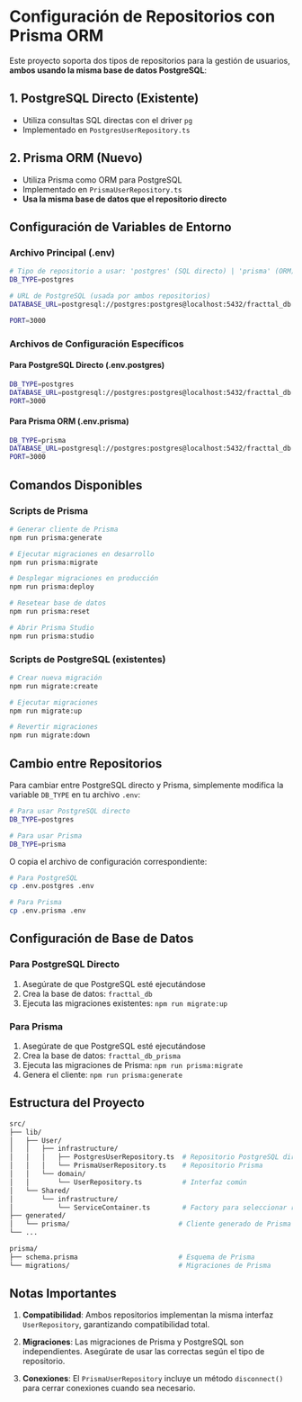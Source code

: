 # Configuración de Repositorios con Prisma ORM

Este proyecto soporta dos tipos de repositorios para la gestión de usuarios, **ambos usando la misma base de datos PostgreSQL**:

## 1. PostgreSQL Directo (Existente)

- Utiliza consultas SQL directas con el driver `pg`
- Implementado en `PostgresUserRepository.ts`

## 2. Prisma ORM (Nuevo)

- Utiliza Prisma como ORM para PostgreSQL
- Implementado en `PrismaUserRepository.ts`
- **Usa la misma base de datos que el repositorio directo**

## Configuración de Variables de Entorno

### Archivo Principal (.env)

```bash
# Tipo de repositorio a usar: 'postgres' (SQL directo) | 'prisma' (ORM)
DB_TYPE=postgres

# URL de PostgreSQL (usada por ambos repositorios)
DATABASE_URL=postgresql://postgres:postgres@localhost:5432/fracttal_db

PORT=3000
```

### Archivos de Configuración Específicos

#### Para PostgreSQL Directo (.env.postgres)

```bash
DB_TYPE=postgres
DATABASE_URL=postgresql://postgres:postgres@localhost:5432/fracttal_db
PORT=3000
```

#### Para Prisma ORM (.env.prisma)

```bash
DB_TYPE=prisma
DATABASE_URL=postgresql://postgres:postgres@localhost:5432/fracttal_db
PORT=3000
```

## Comandos Disponibles

### Scripts de Prisma

```bash
# Generar cliente de Prisma
npm run prisma:generate

# Ejecutar migraciones en desarrollo
npm run prisma:migrate

# Desplegar migraciones en producción
npm run prisma:deploy

# Resetear base de datos
npm run prisma:reset

# Abrir Prisma Studio
npm run prisma:studio
```

### Scripts de PostgreSQL (existentes)

```bash
# Crear nueva migración
npm run migrate:create

# Ejecutar migraciones
npm run migrate:up

# Revertir migraciones
npm run migrate:down
```

## Cambio entre Repositorios

Para cambiar entre PostgreSQL directo y Prisma, simplemente modifica la variable `DB_TYPE` en tu archivo `.env`:

```bash
# Para usar PostgreSQL directo
DB_TYPE=postgres

# Para usar Prisma
DB_TYPE=prisma
```

O copia el archivo de configuración correspondiente:

```bash
# Para PostgreSQL
cp .env.postgres .env

# Para Prisma
cp .env.prisma .env
```

## Configuración de Base de Datos

### Para PostgreSQL Directo

1. Asegúrate de que PostgreSQL esté ejecutándose
2. Crea la base de datos: `fracttal_db`
3. Ejecuta las migraciones existentes: `npm run migrate:up`

### Para Prisma

1. Asegúrate de que PostgreSQL esté ejecutándose
2. Crea la base de datos: `fracttal_db_prisma`
3. Ejecuta las migraciones de Prisma: `npm run prisma:migrate`
4. Genera el cliente: `npm run prisma:generate`

## Estructura del Proyecto

```bash
src/
├── lib/
│   ├── User/
│   │   ├── infrastructure/
│   │   │   ├── PostgresUserRepository.ts  # Repositorio PostgreSQL directo
│   │   │   └── PrismaUserRepository.ts    # Repositorio Prisma
│   │   └── domain/
│   │       └── UserRepository.ts          # Interfaz común
│   └── Shared/
│       └── infrastructure/
│           └── ServiceContainer.ts        # Factory para seleccionar repositorio
├── generated/
│   └── prisma/                           # Cliente generado de Prisma
└── ...

prisma/
├── schema.prisma                         # Esquema de Prisma
└── migrations/                           # Migraciones de Prisma
```

## Notas Importantes

1. **Compatibilidad**: Ambos repositorios implementan la misma interfaz `UserRepository`, garantizando compatibilidad total.

2. **Migraciones**: Las migraciones de Prisma y PostgreSQL son independientes. Asegúrate de usar las correctas según el tipo de repositorio.

3. **Conexiones**: El `PrismaUserRepository` incluye un método `disconnect()` para cerrar conexiones cuando sea necesario.
